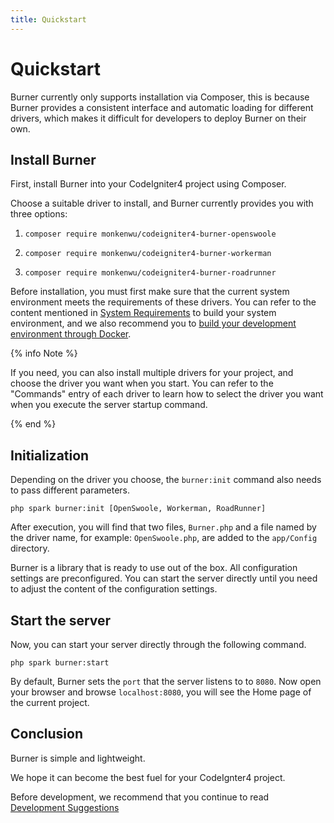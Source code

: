 ```yaml
---
title: Quickstart
---
```


# Quickstart

Burner currently only supports installation via Composer, this is because Burner provides a consistent interface and automatic loading for different drivers, which makes it difficult for developers to deploy Burner on their own.

## Install Burner

First, install Burner into your CodeIgniter4 project using Composer.

Choose a suitable driver to install, and Burner currently provides you with three options:

1. 
    ```
    composer require monkenwu/codeigniter4-burner-openswoole
    ```
2. 
    ```
    composer require monkenwu/codeigniter4-burner-workerman
    ```
3. 
    ```
    composer require monkenwu/codeigniter4-burner-roadrunner
    ```

Before installation, you must first make sure that the current system environment meets the requirements of these drivers. You can refer to the content mentioned in [System Requirements](/introduction) to build your system environment, and we also recommend you to [build your development environment through Docker](/general/docker).

{% info Note %}

If you need, you can also install multiple drivers for your project, and choose the driver you want when you start. You can refer to the "Commands" entry of each driver to learn how to select the driver you want when you execute the server startup command.

{% end %}

## Initialization

Depending on the driver you choose, the `burner:init` command also needs to pass different parameters.

```
php spark burner:init [OpenSwoole, Workerman, RoadRunner]
```

After execution, you will find that two files, `Burner.php` and a file named by the driver name, for example: `OpenSwoole.php`, are added to the `app/Config` directory.

Burner is a library that is ready to use out of the box. All configuration settings are preconfigured. You can start the server directly until you need to adjust the content of the configuration settings.

## Start the server

Now, you can start your server directly through the following command.

```
php spark burner:start
```

By default, Burner sets the `port` that the server listens to to `8080`. Now open your browser and browse `localhost:8080`, you will see the Home page of the current project.

## Conclusion

Burner is simple and lightweight.

We hope it can become the best fuel for your CodeIgnter4 project.

Before development, we recommend that you continue to read [Development Suggestions](/general/suggestion)
